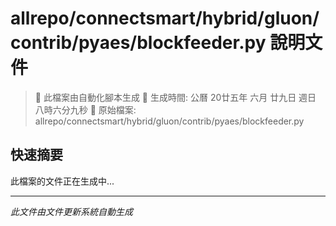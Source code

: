 # allrepo/connectsmart/hybrid/gluon/contrib/pyaes/blockfeeder.py 說明文件

> 🚧 此檔案由自動化腳本生成
> 📅 生成時間: 公曆 20廿五年 六月 廿九日 週日 八時六分九秒
> 📂 原始檔案: allrepo/connectsmart/hybrid/gluon/contrib/pyaes/blockfeeder.py

## 快速摘要
此檔案的文件正在生成中...

<!-- 實際使用時，這裡會是 Claude Code 生成的完整文件內容 -->

---
*此文件由文件更新系統自動生成*
